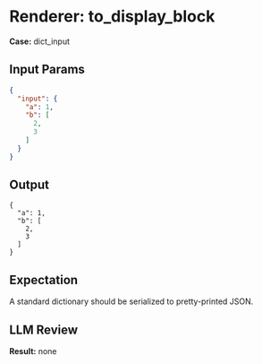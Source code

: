 # Renderer: to_display_block
**Case:** dict_input

## Input Params
```json
{
  "input": {
    "a": 1,
    "b": [
      2,
      3
    ]
  }
}
```

## Output
```
{
  "a": 1,
  "b": [
    2,
    3
  ]
}
```

## Expectation
A standard dictionary should be serialized to pretty-printed JSON.

## LLM Review
**Result:** none
